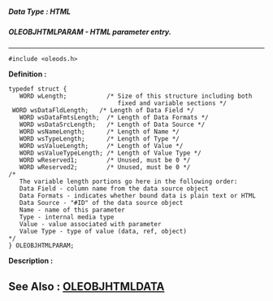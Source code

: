 ##### Data Type : HTML
##### OLEOBJHTMLPARAM - HTML parameter entry.
---
```
#include <oleods.h>
```

**Definition :**
```
typedef struct {
   WORD wLength;           /* Size of this structure including both
                              fixed and variable sections */
 WORD wsDataFldLength;   /* Length of Data Field */
   WORD wsDataFmtsLength;  /* Length of Data Formats */
   WORD wsDataSrcLength;   /* Length of Data Source */
   WORD wsNameLength;      /* Length of Name */
   WORD wsTypeLength;      /* Length of Type */
   WORD wsValueLength;     /* Length of Value */
   WORD wsValueTypeLength; /* Length of Value Type */
   WORD wReserved1;        /* Unused, must be 0 */
   WORD wReserved2;        /* Unused, must be 0 */
/*
   The variable length portions go here in the following order:
   Data Field - column name from the data source object
   Data Formats - indicates whether bound data is plain text or HTML
   Data Source - "#ID" of the data source object
   Name - name of this parameter
   Type - internal media type
   Value - value associated with parameter
   Value Type - type of value (data, ref, object) 
*/
} OLEOBJHTMLPARAM;
```

**Description :**




**See Also :**
[OLEOBJHTMLDATA](/domino-c-api-docs/reference/Data/OLEOBJHTMLDATA)
---
